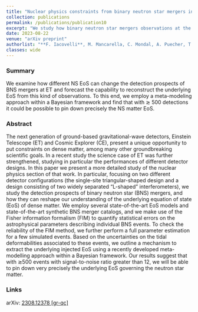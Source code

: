 ```yaml
---
title: "Nuclear physics constraints from binary neutron star mergers in the Einstein Telescope era"
collection: publications
permalink: /publications/publication10
excerpt: "We study how binary neutron star mergers observations at the Einstein Telescope can improve our understanding of their equation of state"
date: 2023-08-22
venue: "arXiv preprint"
authorlist: "**F. Iacovelli**, M. Mancarella, C. Mondal, A. Puecher, T. Dietrich, F. Gulminelli, M. Maggiore, M. Oertel"
classes: wide
---
```


### Summary
We examine how different NS EoS can change the detection prospects of BNS mergers at ET and forecast the capability to reconstruct the underlying EoS from this kind of observations. To this end, we employ a meta-modeling approach within a Bayesian framework and find that with ≳ 500 detections it could be possible to pin down precisely the NS matter EoS.

### Abstract
The next generation of ground-based gravitational-wave detectors, Einstein Telescope (ET) and Cosmic Explorer (CE), present a unique opportunity to put constraints on dense matter, among many other groundbreaking scientific goals. In a recent study the science case of ET was further strengthened, studying in particular the performances of different detector designs. In this paper we present a more detailed study of the nuclear physics section of that work. In particular, focusing on two different detector configurations (the single-site triangular-shaped design and a design consisting of two widely separated “L-shaped” interferometers), we study the detection prospects of binary neutron star (BNS) mergers, and how they can reshape our understanding of the underlying equation of state (EoS) of dense matter. We employ several state-of-the-art EoS models and state-of-the-art synthetic BNS merger catalogs, and we make use of the Fisher information formalism (FIM) to quantify statistical errors on the astrophysical parameters describing individual BNS events. To check the reliability of the FIM method, we further perform a full parameter estimation for a few simulated events. Based on the uncertainties on the tidal deformabilities associated to these events, we outline a mechanism to extract the underlying injected EoS using a recently developed meta-modelling approach within a Bayesian framework. Our results suggest that with &gtrsim;500 events with signal-to-noise ratio greater than 12, we will be able to pin down very precisely the underlying EoS governing the neutron star matter.

### Links

<i class="ai ai-arxiv ai-fw"></i> arXiv: [2308.12378 [gr-qc]](https://arxiv.org/abs/2308.12378)
